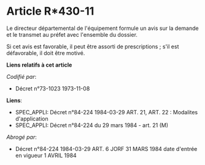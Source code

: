 # Article R*430-11

Le directeur départemental de l'équipement formule un avis sur la demande et le transmet au préfet avec l'ensemble du
dossier.

Si cet avis est favorable, il peut être assorti de prescriptions ; s'il est défavorable, il doit être motivé.

**Liens relatifs à cet article**

_Codifié par_:

  - Décret n°73-1023 1973-11-08

**Liens**:

  - SPEC_APPLI: Décret n°84-224 1984-03-29 ART. 21, ART. 22 : Modalites d'application
  - SPEC_APPLI: Décret n°84-224 du 29 mars 1984 - art. 21 (M)

_Abrogé par_:

  - Décret n°84-224 1984-03-29 ART. 6 JORF 31 MARS 1984 date d'entrée en vigueur 1 AVRIL 1984
